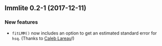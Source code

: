 ## lmmlite 0.2-1 (2017-12-11)

### New features

- `fitLMM()` now includes an option to get an estimated standard error
  for `hsq`. (Thanks to
  [Caleb Lareau](https://github.com/caleblareau)!)
